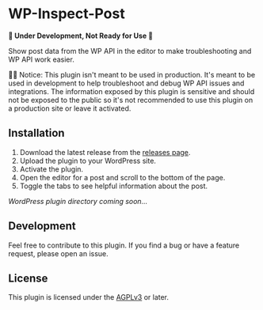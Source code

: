 # WP-Inspect-Post
**🛑 Under Development, Not Ready for Use 🛑**

Show post data from the WP API in the editor to make troubleshooting and WP API work easier.

🤚🛑 Notice: This plugin isn't meant to be used in production. It's meant to be used in development to help troubleshoot and debug WP API issues and integrations. The information exposed by this plugin is sensitive and should not be exposed to the public so it's not recommended to use this plugin on a production site or leave it activated.

## Installation
1. Download the latest release from the [releases page](https://github.com/mackenly/wp-inspect-post/releases).
2. Upload the plugin to your WordPress site.
3. Activate the plugin.
4. Open the editor for a post and scroll to the bottom of the page.
5. Toggle the tabs to see helpful information about the post.

*WordPress plugin directory coming soon...*

## Development
Feel free to contribute to this plugin. If you find a bug or have a feature request, please open an issue.

## License
This plugin is licensed under the [AGPLv3](https://www.gnu.org/licenses/agpl-3.0.html) or later.